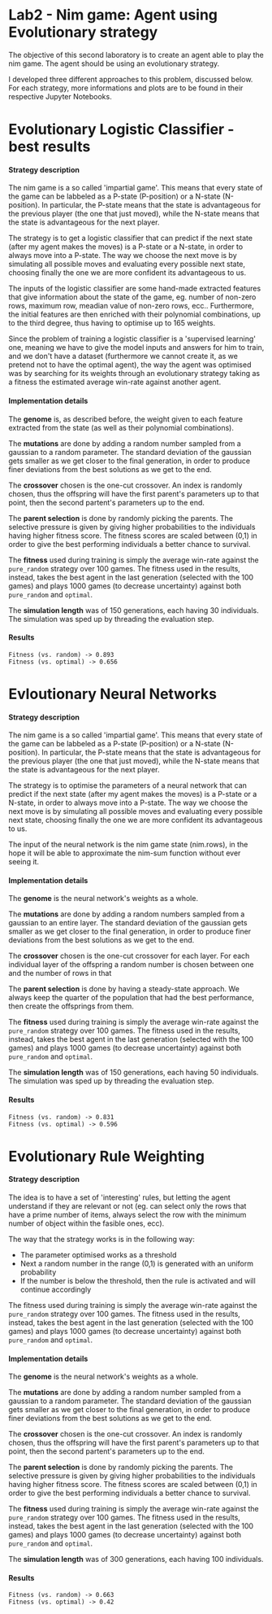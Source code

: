 # Lab2 - Nim game: Agent using Evolutionary strategy

The objective of this second laboratory is to create an agent able to play the nim game. The agent should be using an evolutionary strategy.

I developed three different approaches to this problem, discussed below. For each strategy, more informations and plots are to be found in their respective Jupyter Notebooks.

# Evolutionary Logistic Classifier - best results
#### Strategy description

The nim game is a so called 'impartial game'. This means that every state of the game can be labbeled as a P-state (P-position) or a N-state (N-position). In particular, the P-state means that the state is advantageous for the previous player (the one that just moved), while the N-state means that the state is advantageous for the next player.

The strategy is to get a logistic classifier that can predict if the next state (after my agent makes the moves) is a P-state or a N-state, in order to always move into a P-state. The way we choose the next move is by simulating all possible moves and evaluating every possible next state, choosing finally the one we are more confident its advantageous to us. 

The inputs of the logistic classifier are some hand-made extracted features that give information about the state of the game, eg. number of non-zero rows, maximum row, meadian value of non-zero rows, ecc.. Furthermore, the initial features are then enriched with their polynomial combinations, up to the third degree, thus having to optimise up to 165 weights.

Since the problem of training a logistic classifier is a 'supervised learning' one, meaning we have to give the model inputs and answers for him to train, and we don't have a dataset (furthermore we cannot create it, as we pretend not to have the optimal agent), the way the agent was optimised was by searching for its weights through an evolutionary strategy taking as a fitness the estimated average win-rate against another agent.

#### Implementation details
The __genome__ is, as described before, the weight given to each feature extracted from the state (as well as their polynomial combinations).

The __mutations__ are done by adding a random number sampled from a gaussian to a random parameter. The standard deviation of the gaussian gets smaller as we get closer to the final generation, in order to produce finer deviations from the best solutions as we get to the end.

The __crossover__ chosen is the one-cut crossover. An index is randomly chosen, thus the offspring will have the first parent's parameters up to that point, then the second partent's parameters up to the end. 

The __parent selection__ is done by randomly picking the parents. The selective pressure is given by giving higher probabilities to the individuals having higher fitness score. The fitness scores are scaled between (0,1) in order to give the best performing individuals a better chance to survival.

The __fitness__ used during training is simply the average win-rate against the ```pure_random``` strategy over 100 games. The fitness used in the results, instead, takes the best agent in the last generation (selected with the 100 games) and plays 1000 games (to decrease uncertainty) against both ```pure_random``` and ```optimal```.

The __simulation length__ was of 150 generations, each having 30 individuals. The simulation was sped up by threading the evaluation step.

#### Results
```
Fitness (vs. random) -> 0.893
Fitness (vs. optimal) -> 0.656
```

# Evloutionary Neural Networks
#### Strategy description
The nim game is a so called 'impartial game'. This means that every state of the game can be labbeled as a P-state (P-position) or a N-state (N-position). In particular, the P-state means that the state is advantageous for the previous player (the one that just moved), while the N-state means that the state is advantageous for the next player.

The strategy is to optimise the parameters of a neural network that can predict if the next state (after my agent makes the moves) is a P-state or a N-state, in order to always move into a P-state. The way we choose the next move is by simulating all possible moves and evaluating every possible next state, choosing finally the one we are more confident its advantageous to us. 

The input of the neural network is the nim game state (nim.rows), in the hope it will be able to approximate the nim-sum function without ever seeing it.

#### Implementation details
The __genome__ is the neural network's weights as a whole.

The __mutations__ are done by adding a random numbers sampled from a gaussian to an entire layer. The standard deviation of the gaussian gets smaller as we get closer to the final generation, in order to produce finer deviations from the best solutions as we get to the end.

The __crossover__ chosen is the one-cut crossover for each layer. For each individual layer of the offspring a random number is chosen between one and the number of rows in that 

The __parent selection__ is done by having a steady-state approach. We always keep the quarter of the population that had the best performance, then create the offsprings from them.

The __fitness__ used during training is simply the average win-rate against the ```pure_random``` strategy over 100 games. The fitness used in the results, instead, takes the best agent in the last generation (selected with the 100 games) and plays 1000 games (to decrease uncertainty) against both ```pure_random``` and ```optimal```.

The __simulation length__ was of 150 generations, each having 50 individuals. The simulation was sped up by threading the evaluation step.


#### Results
```
Fitness (vs. random) -> 0.831
Fitness (vs. optimal) -> 0.596
```

# Evolutionary Rule Weighting 
#### Strategy description
The idea is to have a set of 'interesting' rules, but letting the agent understand if they are relevant or not (eg. can select only the rows that have a prime number of items, always select the row with the minimum number of object within the fasible ones, ecc). 

The way that the strategy works is in the following way:
- The parameter optimised works as a threshold
- Next a random number in the range (0,1) is generated with an uniform probability
- If the number is below the threshold, then the rule is activated and will continue accordingly

The fitness used during training is simply the average win-rate against the ```pure_random``` strategy over 100 games. The fitness used in the results, instead, takes the best agent in the last generation (selected with the 100 games) and plays 1000 games (to decrease uncertainty) against both ```pure_random``` and ```optimal```.


#### Implementation details
The __genome__ is the neural network's weights as a whole.

The __mutations__ are done by adding a random number sampled from a gaussian to a random parameter. The standard deviation of the gaussian gets smaller as we get closer to the final generation, in order to produce finer deviations from the best solutions as we get to the end.

The __crossover__ chosen is the one-cut crossover. An index is randomly chosen, thus the offspring will have the first parent's parameters up to that point, then the second partent's parameters up to the end. 

The __parent selection__ is done by randomly picking the parents. The selective pressure is given by giving higher probabilities to the individuals having higher fitness score. The fitness scores are scaled between (0,1) in order to give the best performing individuals a better chance to survival.

The __fitness__ used during training is simply the average win-rate against the ```pure_random``` strategy over 100 games. The fitness used in the results, instead, takes the best agent in the last generation (selected with the 100 games) and plays 1000 games (to decrease uncertainty) against both ```pure_random``` and ```optimal```.

The __simulation length__ was of 300 generations, each having 100 individuals. 

#### Results
```
Fitness (vs. random) -> 0.663
Fitness (vs. optimal) -> 0.42
```